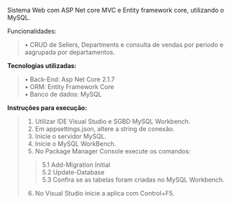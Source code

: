 Sistema Web com ASP Net core MVC e Entity framework core, utilizando o MySQL.

Funcionalidades:

> • CRUD de Sellers, Departments e consulta de vendas por periodo e aagrupada por departamentos.

**Tecnologias utilizadas:**

> • Back-End: Asp Net Core 2.1.7 <br />
> • ORM: Entity Framework Core <br />
> • Banco de dados: MySQL


**Instruções para execução:**

> 1. Utilizar IDE Visual Studio e SGBD MySQL Workbench.
> 2. Em appsettings.json, altere a string de conexão.
> 3. Inicie o servidor MySQL.
> 4. Inicie o MySQL WorkBench.
> 5. No Package Manager Console execute os comandos:
>> 5.1 Add-Migration Initial <br />
>> 5.2 Update-Database <br />
>> 5.3 Confira se as tabelas foram criadas no MySQL Workbench.
> 6. No Visual Studio inicie a aplica com Control+F5.

